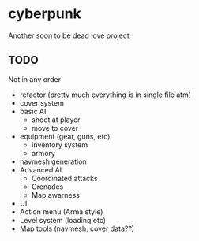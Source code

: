 # cyberpunk
Another soon to be dead love project


## TODO
Not in any order

 * refactor (pretty much everything is in single file atm)
 * cover system
 * basic AI
   - shoot at player
   - move to cover
 * equipment (gear, guns, etc)
   - inventory system
   - armory
 * navmesh generation
 * Advanced AI
   - Coordinated attacks
   - Grenades
   - Map awarness
 * UI
 * Action menu (Arma style)
 * Level system (loading etc)
 * Map tools (navmesh, cover data??)
